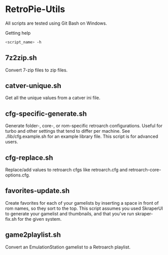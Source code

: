# RetroPie-Utils

All scripts are tested using Git Bash on Windows.

Getting help

```sh
<script_name> -h
```

## 7z2zip.sh

Convert 7-zip files to zip files.

## catver-unique.sh

Get all the unique values from a catver ini file.

## cfg-specific-generate.sh

Generate folder-, core-, or rom-specific retroarch configurations. Useful for turbo and other settings that tend to differ per machine. See ./lib/cfg.example.sh for an example library file. This script is for advanced users.

## cfg-replace.sh

Replace/add values to retroarch cfgs like retroarch.cfg and retroarch-core-options.cfg.

## favorites-update.sh

Create favorites for each of your gamelists by inserting a space in front of rom names, so they sort to the top. This script assumes you used SkraperUI to generate your gamelist and thumbnails, and that you've run skraper-fix.sh for the given system.

## game2playlist.sh

Convert an EmulationStation gamelist to a Retroarch playlist.
